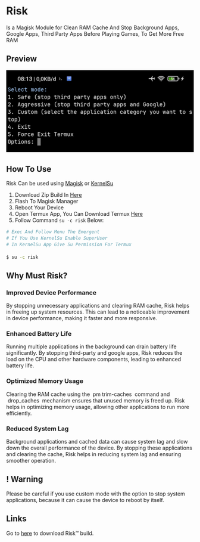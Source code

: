 # Risk

Is a Magisk Module for Clean RAM Cache And Stop Background Apps, Google Apps, Third Party Apps Before Playing Games, To Get More Free RAM

## Preview

![screenshot](https://raw.githubusercontent.com/rakarmp/Risk/main/screenshot/img.jpg)

## How To Use

Risk Can be used using [Magisk](https://github.com/topjohnwu/Magisk) or [KernelSu](https://github.com/tiann/KernelSU)

1. Download Zip Build In [Here](https://t.me/rexxCloud/1179)
2. Flash To Magisk Manager
3. Reboot Your Device
4. Open Termux App, You Can Download Termux [Here](https://www.apkmirror.com/apk/fredrik-fornwall/termux-fdroid-version/termux-fdroid-version-0-119-0-beta-1-release/termux-f-droid-version-0-119-0-beta-1-android-apk-download/download/?key=a1ef8c3eb4c8ec3722c8f11ede607b6292c6f4c2)
5. Follow Command `su -c risk` Below: 

```bash
# Exec And Follow Menu The Emergent
# If You Use KernelSu Enable SuperUser 
# In KernelSu App Give Su Permission For Termux

$ su -c risk 
```


## Why Must Risk?

### Improved Device Performance

By stopping unnecessary applications and clearing RAM cache, Risk helps in freeing up system resources. This can lead to a noticeable improvement in device performance, making it faster and more responsive.

### Enhanced Battery Life

Running multiple applications in the background can drain battery life significantly. By stopping third-party and google apps, Risk reduces the load on the CPU and other hardware components, leading to enhanced battery life.

### Optimized Memory Usage

Clearing the RAM cache using the  pm trim-caches  command and  drop_caches  mechanism ensures that unused memory is freed up. Risk helps in optimizing memory usage, allowing other applications to run more efficiently.

### Reduced System Lag

Background applications and cached data can cause system lag and slow down the overall performance of the device. By stopping these applications and clearing the cache, Risk helps in reducing system lag and ensuring smoother operation.

## ! Warning

Please be careful if you use custom mode with the option to stop system applications, because it can cause the device to reboot by itself.

## Links

Go to [here](https://github.com/rakarmp/Risk/tree/main/build) to download Risk™ build.